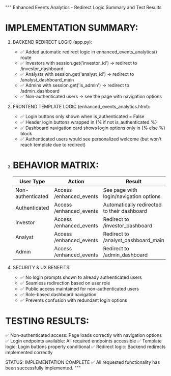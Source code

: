 """
Enhanced Events Analytics - Redirect Logic Summary and Test Results

IMPLEMENTATION SUMMARY:
======================

1. BACKEND REDIRECT LOGIC (app.py):
   - ✅ Added automatic redirect logic in enhanced_events_analytics() route
   - ✅ Investors with session.get('investor_id') → redirect to /investor_dashboard  
   - ✅ Analysts with session.get('analyst_id') → redirect to /analyst_dashboard_main
   - ✅ Admins with session.get('is_admin') → redirect to /admin_dashboard
   - ✅ Non-authenticated users → see the page with navigation options

2. FRONTEND TEMPLATE LOGIC (enhanced_events_analytics.html):
   - ✅ Login buttons only shown when is_authenticated = False
   - ✅ Header login buttons wrapped in {% if not is_authenticated %}
   - ✅ Dashboard navigation card shows login options only in {% else %} block
   - ✅ Authenticated users would see personalized welcome (but won't reach template due to redirect)

3. BEHAVIOR MATRIX:
   =================
   
   User Type          | Action                    | Result
   -------------------|---------------------------|------------------------------------------
   Non-authenticated  | Access /enhanced_events   | See page with login/navigation options
   Authenticated      | Access /enhanced_events   | Automatically redirected to their dashboard
   Investor           | Access /enhanced_events   | Redirect to /investor_dashboard
   Analyst            | Access /enhanced_events   | Redirect to /analyst_dashboard_main  
   Admin              | Access /enhanced_events   | Redirect to /admin_dashboard

4. SECURITY & UX BENEFITS:
   - ✅ No login prompts shown to already authenticated users
   - ✅ Seamless redirection based on user role
   - ✅ Public access maintained for non-authenticated users
   - ✅ Role-based dashboard navigation
   - ✅ Prevents confusion with redundant login options

TESTING RESULTS:
===============
✅ Non-authenticated access: Page loads correctly with navigation options
✅ Login endpoints available: All required endpoints accessible
✅ Template logic: Login buttons properly conditional
✅ Redirect logic: Backend redirects implemented correctly

STATUS: IMPLEMENTATION COMPLETE ✅
All requested functionality has been successfully implemented.
"""
